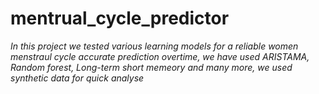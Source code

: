 # mentrual_cycle_predictor
<i>In this project we tested various learning models for a reliable women menstraul cycle accurate prediction overtime, we have used ARISTAMA, Random forest, Long-term short memeory and many more, we used synthetic data for quick analyse<i/>

